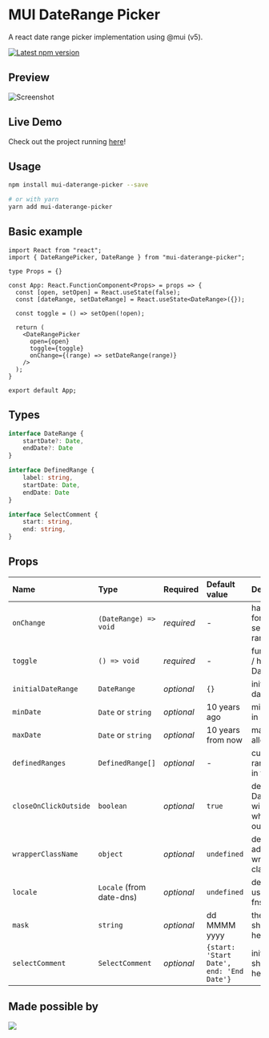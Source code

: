 # MUI DateRange Picker

A react date range picker implementation using @mui (v5).

<a href='https://www.npmjs.com/package/mui-daterange-picker'>
    <img src='https://img.shields.io/npm/v/mui-daterange-picker.svg' alt='Latest npm version'>
</a>

## Preview

![Screenshot](/screenshot.png?raw=true "Screenshot")

## Live Demo

Check out the project running [here](https://codesandbox.io/s/mui-daterange-picker-playground-for-pb-r9rmn?file=/src/App.js)!

## Usage

```bash
npm install mui-daterange-picker --save

# or with yarn
yarn add mui-daterange-picker
```

## Basic example
```tsx
import React from "react";
import { DateRangePicker, DateRange } from "mui-daterange-picker";

type Props = {}

const App: React.FunctionComponent<Props> = props => {
  const [open, setOpen] = React.useState(false);
  const [dateRange, setDateRange] = React.useState<DateRange>({});

  const toggle = () => setOpen(!open);

  return (
    <DateRangePicker
      open={open}
      toggle={toggle}
      onChange={(range) => setDateRange(range)}
    />
  );
}

export default App;
```

## Types
```ts
interface DateRange {
    startDate?: Date,
    endDate?: Date
}

interface DefinedRange {
    label: string,
    startDate: Date,
    endDate: Date
}

interface SelectComment {
    start: string,
    end: string,
}
```

## Props

Name | Type                      | Required | Default value | Description
:--- |:--------------------------| :--- | :--- | :---
`onChange` | `(DateRange) => void`     | _required_ | - | handler function for providing selected date range
`toggle` | `() => void`              | _required_ | - | function to show / hide the DateRangePicker
`initialDateRange` | `DateRange`               | _optional_ | `{}` | initially selected date range
`minDate` | `Date` or `string`        | _optional_ | 10 years ago | min date allowed in range
`maxDate` | `Date` or `string`        | _optional_ | 10 years from now | max date allowed in range
`definedRanges` | `DefinedRange[]`          | _optional_ | - | custom defined ranges to show in the list
`closeOnClickOutside` | `boolean`                 | _optional_ | `true` | defines if DateRangePicker will be closed when clicking outside of it
`wrapperClassName` | `object`                  | _optional_ | `undefined` | defines additional wrapper style classes
`locale` | `Locale`  (from date-dns) | _optional_ | `undefined` | defines locale to use (from date-fns package)
`mask` | `string` | _optional_ | dd MMMM yyyy | the date format shown in the header
`selectComment` | `SelectComment` | _optional_ | `{start: 'Start Date', end: 'End Date'}` | initially comment shown in the header

## Made possible by

<a href="https://github.com/ricard33/mui-daterange-picker/graphs/contributors">
  <img src="https://contributors-img.web.app/image?repo=ricard33/mui-daterange-picker" />
</a>
